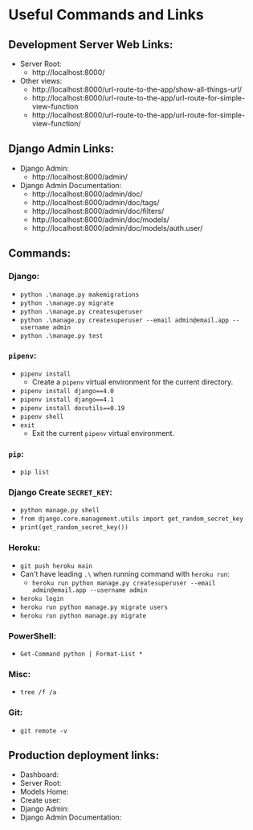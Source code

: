 # Useful Commands and Links

## Development Server Web Links:
* Server Root:
    * http://localhost:8000/
* Other views:
    * http://localhost:8000/url-route-to-the-app/show-all-things-url/
    * http://localhost:8000/url-route-to-the-app/url-route-for-simple-view-function
    * http://localhost:8000/url-route-to-the-app/url-route-for-simple-view-function/

## Django Admin Links:
* Django Admin:
    * http://localhost:8000/admin/
* Django Admin Documentation:
    * http://localhost:8000/admin/doc/
    * http://localhost:8000/admin/doc/tags/
    * http://localhost:8000/admin/doc/filters/
    * http://localhost:8000/admin/doc/models/
    * http://localhost:8000/admin/doc/models/auth.user/

## Commands:

### Django:
* `python .\manage.py makemigrations`
* `python .\manage.py migrate`
* `python .\manage.py createsuperuser`
* `python .\manage.py createsuperuser --email admin@email.app --username admin`
* `python .\manage.py test`

### `pipenv`:
* `pipenv install`
    * Create a `pipenv` virtual environment for the current directory.
* `pipenv install django==4.0`
* `pipenv install django==4.1`
* `pipenv install docutils==0.19`
* `pipenv shell`
* `exit`
    * Exit the current `pipenv` virtual environment.

### `pip`:
* `pip list`

### Django Create `SECRET_KEY`:
* `python manage.py shell`
* `from django.core.management.utils import get_random_secret_key`
* `print(get_random_secret_key())`

### Heroku:
* `git push heroku main`
* Can't have leading `.\` when running command with `heroku run`:
    * `heroku run python manage.py createsuperuser --email admin@email.app --username admin`
* `heroku login`
* `heroku run python manage.py migrate users`
* `heroku run python manage.py migrate`

### PowerShell:
* `Get-Command python | Format-List *`

### Misc:
* `tree /f /a`

### Git:
* `git remote -v`

## Production deployment links:
* Dashboard:
* Server Root:
* Models Home:
* Create user:
* Django Admin:
* Django Admin Documentation:

